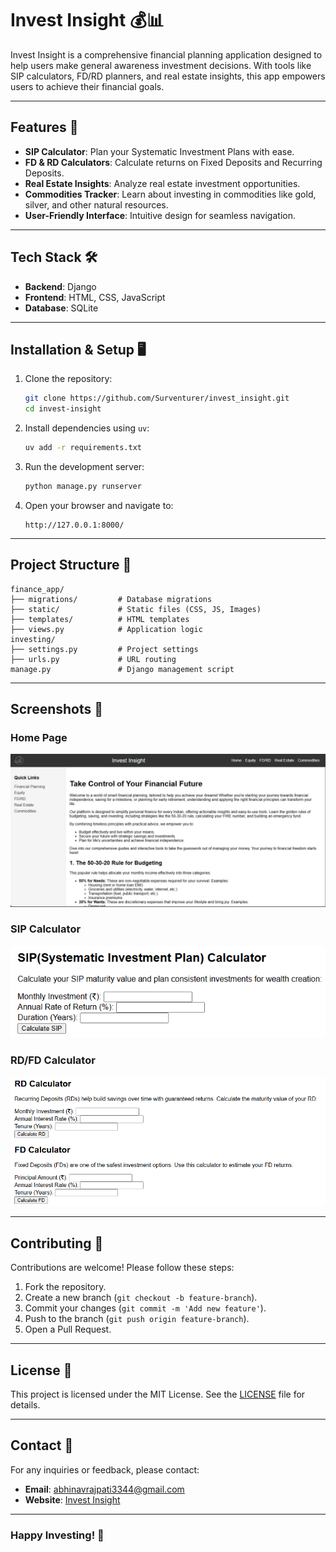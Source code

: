 # Invest Insight 💰📊

Invest Insight is a comprehensive financial planning application designed to help users make general awareness investment decisions. With tools like SIP calculators, FD/RD planners, and real estate insights, this app empowers users to achieve their financial goals.

---

## Features 🚀

- **SIP Calculator**: Plan your Systematic Investment Plans with ease.
- **FD & RD Calculators**: Calculate returns on Fixed Deposits and Recurring Deposits.
- **Real Estate Insights**: Analyze real estate investment opportunities.
- **Commodities Tracker**: Learn about investing in commodities like gold, silver, and other natural resources.
- **User-Friendly Interface**: Intuitive design for seamless navigation.

---

## Tech Stack 🛠️

- **Backend**: Django
- **Frontend**: HTML, CSS, JavaScript
- **Database**: SQLite

---

## Installation & Setup 🖥️

1. Clone the repository:
   ```bash
   git clone https://github.com/Surventurer/invest_insight.git
   cd invest-insight
   ```

2. Install dependencies using `uv`:
   ```bash
   uv add -r requirements.txt
   ```

3. Run the development server:
   ```bash
   python manage.py runserver
   ```

4. Open your browser and navigate to:
   ```
   http://127.0.0.1:8000/
   ```

---

## Project Structure 📂

```
finance_app/
├── migrations/         # Database migrations
├── static/             # Static files (CSS, JS, Images)
├── templates/          # HTML templates
├── views.py            # Application logic
investing/
├── settings.py         # Project settings
├── urls.py             # URL routing
manage.py               # Django management script
```

---

## Screenshots 📸

### Home Page
![Home Page](./finance_app/static/home.png)

### SIP Calculator
![SIP Calculator](./finance_app/static/sip_calculator.png)

### RD/FD Calculator
![RD/FD Calculator](./finance_app/static/rd_fd_calculator.png)

---

## Contributing 🤝

Contributions are welcome! Please follow these steps:

1. Fork the repository.
2. Create a new branch (`git checkout -b feature-branch`).
3. Commit your changes (`git commit -m 'Add new feature'`).
4. Push to the branch (`git push origin feature-branch`).
5. Open a Pull Request.

---

## License 📜

This project is licensed under the MIT License. See the [LICENSE](LICENSE) file for details.

---

## Contact 📧

For any inquiries or feedback, please contact:
- **Email**: abhinavrajpati3344@gmail.com
- **Website**: [Invest Insight](http://investinsight.com)

---

### Happy Investing! 💸
